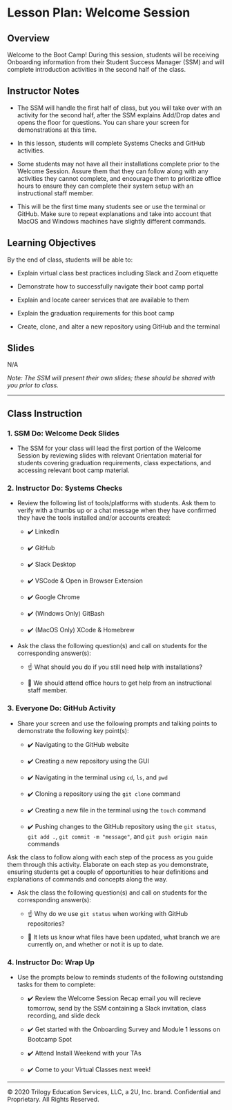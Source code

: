# Lesson Plan: Welcome Session

## Overview 

Welcome to the Boot Camp! During this session, students will be receiving Onboarding information from their Student Success Manager (SSM) and will complete introduction activities in the second half of the class. 

## Instructor Notes

* The SSM will handle the first half of class, but you will take over with an activity for the second half, after the SSM explains Add/Drop dates and opens the floor for questions. You can share your screen for demonstrations at this time.

* In this lesson, students will complete Systems Checks and GitHub activities.

* Some students may not have all their installations complete prior to the Welcome Session. Assure them that they can follow along with any activities they cannot complete, and encourage them to prioritize office hours to ensure they can complete their system setup with an instructional staff member. 

* This will be the first time many students see or use the terminal or GitHub. Make sure to repeat explanations and take into account that MacOS and Windows machines have slightly different commands.

## Learning Objectives

By the end of class, students will be able to:

* Explain virtual class best practices including Slack and Zoom etiquette

* Demonstrate how to successfully navigate their boot camp portal

* Explain and locate career services that are available to them

* Explain the graduation requirements for this boot camp

* Create, clone, and alter a new repository using GitHub and the terminal

## Slides
N/A

*Note: The SSM will present their own slides; these should be shared with you prior to class.*


---

## Class Instruction

### 1. SSM Do: Welcome Deck Slides 

* The SSM for your class will lead the first portion of the Welcome Session by reviewing slides with relevant Orientation material for students covering graduation requirements, class expectations, and accessing relevant boot camp material. 


### 2. Instructor Do: Systems Checks 

* Review the following list of tools/platforms with students. Ask them to verify with a thumbs up or a chat message when they have confirmed they have the tools installed and/or accounts created:  

    * ✔️ LinkedIn
        
    * ✔️ GitHub

    * ✔️ Slack Desktop

    * ✔️ VSCode & Open in Browser Extension 

    * ✔️ Google Chrome

    * ✔️ (Windows Only) GitBash

    * ✔️ (MacOS Only) XCode & Homebrew

* Ask the class the following question(s) and call on students for the corresponding answer(s):

  * ☝️ What should you do if you still need help with installations? 

  * 🙋 We should attend office hours to get help from an instructional staff member.

### 3. Everyone Do: GitHub Activity  

* Share your screen and use the following prompts and talking points to demonstrate the following key point(s):

    * ✔️ Navigating to the GitHub website
        
    * ✔️ Creating a new repository using the GUI

    * ✔️ Navigating in the terminal using `cd`, `ls`, and `pwd`

    * ✔️ Cloning a repository using the `git clone` command

    * ✔️ Creating a new file in the terminal using the `touch` command

    * ✔️ Pushing changes to the GitHub repository using the `git status`, `git add .`, `git commit -m "message"`, and `git push origin main` commands

Ask the class to follow along with each step of the process as you guide them through this activity. Elaborate on each step as you demonstrate, ensuring students get a couple of opportunities to hear definitions and explanations of commands and concepts along the way.  

* Ask the class the following question(s) and call on students for the corresponding answer(s):

  * ☝️ Why do we use `git status` when working with GitHub repositories? 

  * 🙋 It lets us know what files have been updated, what branch we are currently on, and whether or not it is up to date. 


### 4. Instructor Do: Wrap Up 

* Use the prompts below to reminds students of the following outstanding tasks for them to complete:

  * ✔️ Review the Welcome Session Recap email you will recieve tomorrow, send by the SSM containing a Slack invitation, class recording, and slide deck
  	
  * ✔️ Get started with the Onboarding Survey and Module 1 lessons on Bootcamp Spot
  
  * ✔️ Attend Install Weekend with your TAs
  
  * ✔️ Come to your Virtual Classes next week!

---
© 2020 Trilogy Education Services, LLC, a 2U, Inc. brand. Confidential and Proprietary. All Rights Reserved.
